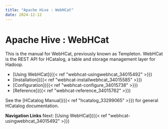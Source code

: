 ```yaml
---
title: "Apache Hive : WebHCat"
date: 2024-12-12
---
```


# Apache Hive : WebHCat

This is the manual for WebHCat, previously known as Templeton. WebHCat is the REST API for HCatalog, a table and storage management layer for Hadoop. 

* [Using WebHCat]({{< ref "webhcat-usingwebhcat_34015492" >}})
* [Installation]({{< ref "webhcat-installwebhcat_34015585" >}})
* [Configuration]({{< ref "webhcat-configure_34015738" >}})
* [Reference]({{< ref "webhcat-reference_34015762" >}})

See the [HCatalog Manual]({{< ref "hcatalog_33299065" >}}) for general HCatalog documentation.

**Navigation Links**
Next: [Using WebHCat]({{< ref "webhcat-usingwebhcat_34015492" >}})



 

 

